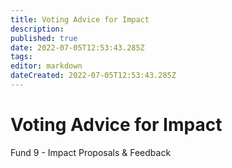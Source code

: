 ```yaml
---
title: Voting Advice for Impact
description: 
published: true
date: 2022-07-05T12:53:43.285Z
tags: 
editor: markdown
dateCreated: 2022-07-05T12:53:43.285Z
---
```


# Voting Advice for Impact

Fund 9 - Impact Proposals & Feedback